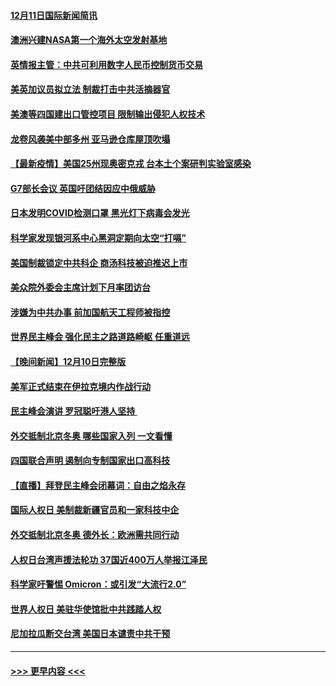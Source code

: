 #### [12月11日国际新闻简讯](../pages/prog202/a103291405.md?t=12120750) 
#### [澳洲兴建NASA第一个海外太空发射基地](../pages/prog202/a103291397.md?t=12120750) 
#### [英情报主管：中共可利用数字人民币控制货币交易](../pages/prog202/a103291324.md?t=12120750) 
#### [美英加议员拟立法 制裁打击中共活摘器官](../pages/prog202/a103291304.md?t=12120750) 
#### [美澳等四国建出口管控项目 限制输出侵犯人权技术](../pages/prog202/a103291284.md?t=12120750) 
#### [龙卷风袭美中部多州 亚马逊仓库屋顶吹塌](../pages/prog202/a103291242.md?t=12120750) 
#### [【最新疫情】美国25州现奥密克戎 台本土个案研判实验室感染](../pages/prog202/a103291249.md?t=12120750) 
#### [G7部长会议 英国吁团结因应中俄威胁](../pages/prog202/a103291233.md?t=12120750) 
#### [日本发明COVID检测口罩 黑光灯下病毒会发光](../pages/prog202/a103291133.md?t=12120750) 
#### [科学家发现银河系中心黑洞定期向太空“打嗝”](../pages/prog202/a103291115.md?t=12120750) 
#### [美国制裁锁定中共科企 商汤科技被迫推迟上市](../pages/prog202/a103291094.md?t=12120750) 
#### [美众院外委会主席计划下月率团访台](../pages/prog202/a103291058.md?t=12120750) 
#### [涉嫌为中共办事 前加国航天工程师被指控](../pages/prog202/a103290778.md?t=12120750) 
#### [世界民主峰会 强化民主之路道路崎岖 任重道远](../pages/prog202/a103290944.md?t=12120750) 
#### [【晚间新闻】12月10日完整版](../pages/prog202/a103290928.md?t=12120750) 
#### [美军正式结束在伊拉克境内作战行动](../pages/prog202/a103290595.md?t=12120750) 
#### [民主峰会演讲 罗冠聪吁港人坚持 ](../pages/prog202/a103290755.md?t=12120750) 
#### [外交抵制北京冬奥 哪些国家入列 一文看懂](../pages/prog202/a103290878.md?t=12120750) 
#### [四国联合声明 遏制向专制国家出口高科技](../pages/prog202/a103290591.md?t=12120750) 
#### [【直播】拜登民主峰会闭幕词：自由之焰永存](../pages/prog202/a103290832.md?t=12120750) 
#### [国际人权日 美制裁新疆官员和一家科技中企](../pages/prog202/a103290400.md?t=12120750) 
#### [外交抵制北京冬奥 德外长：欧洲需共同行动](../pages/prog202/a103290294.md?t=12120750) 
#### [人权日台湾声援法轮功 37国近400万人举报江泽民](../pages/prog202/a103290296.md?t=12120750) 
#### [科学家吁警惕 Omicron：或引发“大流行2.0”](../pages/prog202/a103289178.md?t=12120750) 
#### [世界人权日 美驻华使馆批中共践踏人权](../pages/prog202/a103290363.md?t=12120750) 
#### [尼加拉瓜断交台湾 美国日本谴责中共干预](../pages/prog202/a103290292.md?t=12120750) 

----
#### [ >>> 更早内容 <<< ](../indexes/prog202-earlier.md)
